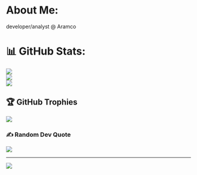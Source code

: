 # About Me:
developer/analyst @ Aramco

# 📊 GitHub Stats:
![](https://github-readme-stats.vercel.app/api?username=suahmadi&theme=dark&hide_border=false&include_all_commits=true&count_private=true)<br/>
![](https://github-readme-streak-stats.herokuapp.com/?user=suahmadi&theme=dark&hide_border=false)<br/>
![](https://github-readme-stats.vercel.app/api/top-langs/?username=suahmadi&theme=dark&hide_border=false&include_all_commits=true&count_private=true&layout=compact)

## 🏆 GitHub Trophies
![](https://github-profile-trophy.vercel.app/?username=suahmadi&theme=radical&no-frame=false&no-bg=true&margin-w=4)

### ✍️ Random Dev Quote
![](https://quotes-github-readme.vercel.app/api?type=horizontal&theme=radical)

---
[![](https://visitcount.itsvg.in/api?id=suahmadi&icon=0&color=0)](https://visitcount.itsvg.in)

<!-- Proudly created with GPRM ( https://gprm.itsvg.in ) -->
